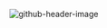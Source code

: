 ![github-header-image](https://user-images.githubusercontent.com/21040418/169067850-4b1fc12c-6592-448d-98d8-06e68788a2dc.png)
